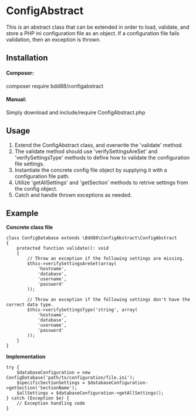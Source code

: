 # ConfigAbstract
This is an abstract class that can be extended in order to load, validate, and store a PHP ini configuration file as an object. If a configuration file fails validation, then an exception is thrown.

## Installation
#### Composer:
composer require bdd88/configabstract

#### Manual:
Simply download and include/require ConfigAbstract.php

## Usage
1. Extend the ConfigAbstract class, and overwrite the 'validate' method.
2. The validate method should use 'verifySettingsAreSet' and 'verifySettingsType' methods to define how to validate the configuration file settings.
3. Instantiate the concrete config file object by supplying it with a configuration file path.
4. Utilize 'getAllSettings' and 'getSection' methods to retrive settings from the config object.
5. Catch and handle thrown exceptions as needed.

## Example
**Concrete class file**
```
class ConfigDatabase extends \Bdd88\ConfigAbstract\ConfigAbstract
{
    protected function validate(): void
    {
        // Throw an exception if the following settings are missing.
        $this->verifySettingsAreSet(array(
            'hostname',
            'database',
            'username',
            'password'
        ));

        // Throw an exception if the following settings don't have the correct data type.
        $this->verifySettingsType('string', array(
            'hostname',
            'database',
            'username',
            'password'
        ));
    }
}
```

**Implementation**
```
try {
    $databaseConfiguration = new ConfigDatabase('path/to/configuration/file.ini');
    $specificSectionSettings = $databaseConfiguration->getSection('SectionName');
    $allSettings = $databaseConfiguration->getAllSettings();
} catch (Exception $e) {
    // Exception handling code
}
```